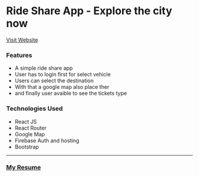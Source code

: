 # Ride Share App - Explore the city now
[Visit Website](https://ride-pool-3573c.firebaseapp.com/)
### Features
- A simple ride share app
- User has to login first for select vehicle
- Users can select the destination
- With that a google map also place ther
- and finally user avaible to see the tickets type
### Technologies Used
- React JS
- React Router
- Google Map
- Firebase Auth and hosting
- Bootstrap


***
### [My Resume]()
